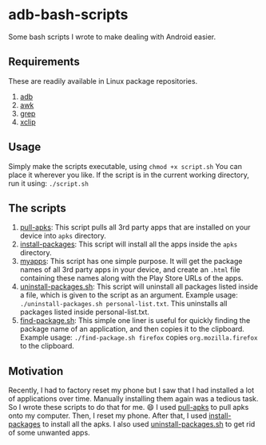# adb-bash-scripts

Some bash scripts I wrote to make dealing with Android easier.

## Requirements

These are readily available in Linux package repositories.
1. [adb](https://developer.android.com/studio/command-line/adb)
2. [awk](https://www.gnu.org/software/gawk/)
3. [grep](https://www.gnu.org/software/grep/)
4. [xclip](https://github.com/astrand/xclip)

## Usage

Simply make the scripts executable, using
`chmod +x script.sh`
You can place it wherever you like. If the script is in the current working directory, run it using:
`./script.sh`

## The scripts

1. [pull-apks](./pull-apks.sh): This script pulls all 3rd party apps that are installed on your device into `apks` directory.
2. [install-packages](./install-packages.sh): This script will install all the apps inside the `apks` directory.
3. [myapps](./myapps.sh): This script has one simple purpose. It will get the package names of all 3rd party apps in your device, and create an `.html` file containing these names along with the Play Store URLs of the apps.
4. [uninstall-packages.sh](./uninstall-packages.sh): This script will uninstall all packages listed inside a file, which is given to the script as an argument. Example usage:
`./uninstall-packages.sh personal-list.txt`. This uninstalls all packages listed inside personal-list.txt.
5. [find-package.sh](./find-package.sh): This simple one liner is useful for quickly finding the package name of an application, and then copies it to the clipboard. Example usage:
`./find-package.sh firefox` copies `org.mozilla.firefox` to the clipboard.

## Motivation

Recently, I had to factory reset my phone but I saw that I had installed a lot of applications over time. Manually installing them again was a tedious task. So I wrote these scripts to do that for me. 😄
I used [pull-apks](./pull-apks.sh) to pull apks onto my computer. Then, I reset my phone. After that, I used [install-packages](./install-packages.sh) to install all the apks. I also used [uninstall-packages.sh](./uninstall-packages.sh) to get rid of some unwanted apps.


